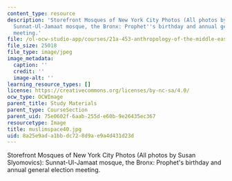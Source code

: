 ```yaml
---
content_type: resource
description: 'Storefront Mosques of New York City Photos (All photos by Susan Slyomovics):
  Sunnat-Ul-Jamaat mosque, the Bronx: Prophet''s birthday and annual general election
  meeting.'
file: /ol-ocw-studio-app/courses/21a-453-anthropology-of-the-middle-east-spring-2004/8a25e9ada1bbdc728d9ae9a4d431d23d_muslimspace40.jpg
file_size: 25018
file_type: image/jpeg
image_metadata:
  caption: ''
  credit: ''
  image-alt: ''
learning_resource_types: []
license: https://creativecommons.org/licenses/by-nc-sa/4.0/
ocw_type: OCWImage
parent_title: Study Materials
parent_type: CourseSection
parent_uid: 75e0602f-6aab-255d-e60b-9e26435ec367
resourcetype: Image
title: muslimspace40.jpg
uid: 8a25e9ad-a1bb-dc72-8d9a-e9a4d431d23d
---
```

Storefront Mosques of New York City Photos (All photos by Susan Slyomovics): Sunnat-Ul-Jamaat mosque, the Bronx: Prophet's birthday and annual general election meeting.